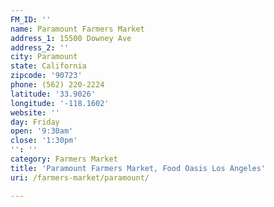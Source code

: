 ```yaml
---
FM_ID: ''
name: Paramount Farmers Market
address_1: 15500 Downey Ave
address_2: ''
city: Paramount
state: California
zipcode: '90723'
phone: (562) 220-2224
latitude: '33.9026'
longitude: '-118.1602'
website: ''
day: Friday
open: '9:30am'
close: '1:30pm'
'': ''
category: Farmers Market
title: 'Paramount Farmers Market, Food Oasis Los Angeles'
uri: /farmers-market/paramount/

---
```

